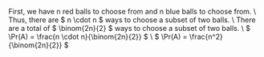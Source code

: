 First, we have n red balls to choose from and n blue balls to choose from. \\
Thus, there are $ n \cdot n $ ways to choose a subset of two balls. \\
There are a total of $ \binom{2n}{2} $ ways to choose a subset of two balls. \\
$ \Pr(A) = \frac{n \cdot n}{\binom{2n}{2}} $ \\
$ \Pr(A) = \frac{n^2}{\binom{2n}{2}} $
